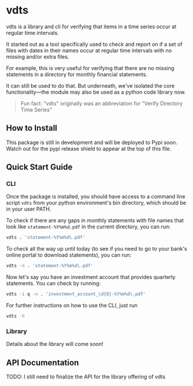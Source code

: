 # vdts

vdts is a library and cli for verifying that items in a time series occur at
regular time intervals.

It started out as a tool specifically used to check and report on if a set of
files with dates in their names occur at regular time intervals with no 
missing and/or extra files.

For example, this is very useful for verifying that there are no missing
statements in a directory for monthly financial statements.

It can still be used to do that. But underneath, we've isolated the core
functionality—the module may also be used as a python code library now.

> Fun fact: "vdts" originally was an abbreviation for "Verify Directory Time
> Series"

## How to Install

This package is still in development and will be deployed to Pypi soon. Watch
out for the pypi release shield to appear at the top of this file.

## Quick Start Guide

### CLI

Once the package is installed, you should have access to a command line script
`vdts` from your python environment's bin directory, which should be in your
user PATH.

To check if there are any gaps in monthly statements with file names that look
like `statement-%Y%m%d.pdf` in the current directory, you can run:

```sh
vdts . 'statement-%Y%m%d\.pdf'
```

To check all the way up until today (to see if you need to go to your bank's
online portal to download statements), you can run:

```sh
vdts -n . 'statement-%Y%m%d\.pdf'
```

Now let's say you have an investment account that provides quarterly
statements. You can check by running:

```sh
vdts -i q -n . 'investment_account_\d{8}-%Y%m%d\.pdf'
```

For further instructions on how to use the CLI, just run

```sh
vdts -h
```

### Library

Details about the library will come soon!

## API Documentation

TODO: I still need to finalize the API for the library offering of vdts
